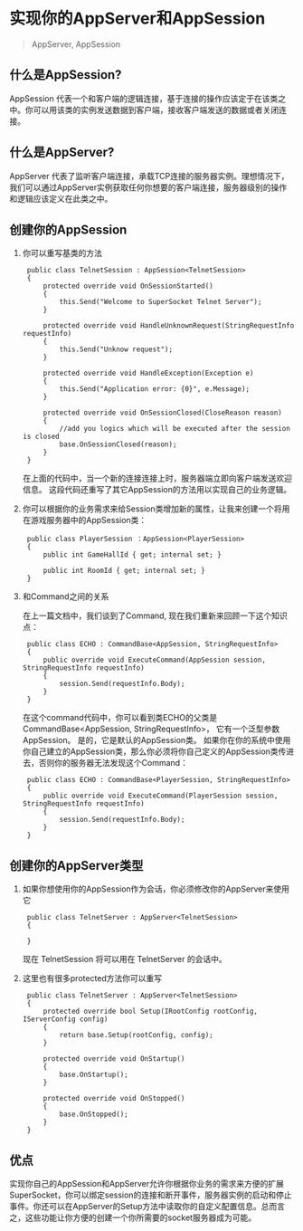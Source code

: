 # 实现你的AppServer和AppSession

> AppServer, AppSession

## 什么是AppSession?
AppSession 代表一个和客户端的逻辑连接，基于连接的操作应该定于在该类之中。你可以用该类的实例发送数据到客户端，接收客户端发送的数据或者关闭连接。

## 什么是AppServer?
AppServer 代表了监听客户端连接，承载TCP连接的服务器实例。理想情况下，我们可以通过AppServer实例获取任何你想要的客户端连接，服务器级别的操作和逻辑应该定义在此类之中。

## 创建你的AppSession
1. 你可以重写基类的方法
    
        public class TelnetSession : AppSession<TelnetSession>
        {
            protected override void OnSessionStarted()
            {
                this.Send("Welcome to SuperSocket Telnet Server");
            }

            protected override void HandleUnknownRequest(StringRequestInfo requestInfo)
            {
                this.Send("Unknow request");
            }

            protected override void HandleException(Exception e)
            {
                this.Send("Application error: {0}", e.Message);
            }

            protected override void OnSessionClosed(CloseReason reason)
            {
                //add you logics which will be executed after the session is closed
                base.OnSessionClosed(reason);
            }
        }

    
    在上面的代码中，当一个新的连接连接上时，服务器端立即向客户端发送欢迎信息。 这段代码还重写了其它AppSession的方法用以实现自己的业务逻辑。

2. 你可以根据你的业务需求来给Session类增加新的属性，让我来创建一个将用在游戏服务器中的AppSession类：

        public class PlayerSession ：AppSession<PlayerSession>
        {
            public int GameHallId { get; internal set; }

            public int RoomId { get; internal set; }
        }

3. 和Command之间的关系

    在上一篇文档中，我们谈到了Command, 现在我们重新来回顾一下这个知识点：

        public class ECHO : CommandBase<AppSession, StringRequestInfo>
        {
            public override void ExecuteCommand(AppSession session, StringRequestInfo requestInfo)
            {
                session.Send(requestInfo.Body);
            }
        }

    在这个command代码中，你可以看到类ECHO的父类是CommandBase<AppSession, StringRequestInfo>， 它有一个泛型参数AppSession。 是的，它是默认的AppSession类。 如果你在你的系统中使用你自己建立的AppSession类，那么你必须将你自己定义的AppSession类传进去，否则你的服务器无法发现这个Command：

        public class ECHO : CommandBase<PlayerSession, StringRequestInfo>
        {
            public override void ExecuteCommand(PlayerSession session, StringRequestInfo requestInfo)
            {
                session.Send(requestInfo.Body);
            }
        }

## 创建你的AppServer类型

1. 如果你想使用你的AppSession作为会话，你必须修改你的AppServer来使用它


        public class TelnetServer : AppServer<TelnetSession>
        {

        }

    
    现在 TelnetSession 将可以用在 TelnetServer 的会话中。

2. 这里也有很多protected方法你可以重写

        public class TelnetServer : AppServer<TelnetSession>
        {
            protected override bool Setup(IRootConfig rootConfig, IServerConfig config)
            {
                return base.Setup(rootConfig, config);
            }

            protected override void OnStartup()
            {
                base.OnStartup();
            }

            protected override void OnStopped()
            {
                base.OnStopped();
            }
        }

## 优点
实现你自己的AppSession和AppServer允许你根据你业务的需求来方便的扩展SuperSocket，你可以绑定session的连接和断开事件，服务器实例的启动和停止事件。你还可以在AppServer的Setup方法中读取你的自定义配置信息。总而言之，这些功能让你方便的创建一个你所需要的socket服务器成为可能。